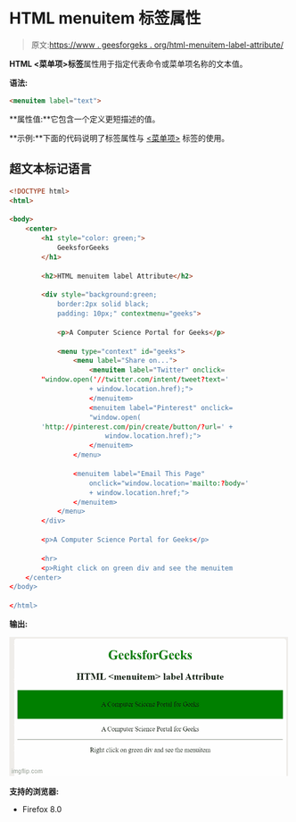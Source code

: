 # HTML menuitem 标签属性

> 原文:[https://www . geesforgeks . org/html-menuitem-label-attribute/](https://www.geeksforgeeks.org/html-menuitem-label-attribute/)

**HTML <菜单项>标签**属性用于指定代表命令或菜单项名称的文本值。

**语法:**

```html
<menuitem label="text">
```

**属性值:**它包含一个定义更短描述的值。

**示例:**下面的代码说明了标签属性与 [<菜单项>](https://www.geeksforgeeks.org/html-menuitem-tag/) 标签的使用。

## 超文本标记语言

```html
<!DOCTYPE html>
<html>

<body>
    <center>
        <h1 style="color: green;">
            GeeksforGeeks
        </h1>

        <h2>HTML menuitem label Attribute</h2>

        <div style="background:green;
            border:2px solid black;
            padding: 10px;" contextmenu="geeks">

            <p>A Computer Science Portal for Geeks</p>

            <menu type="context" id="geeks">
                <menu label="Share on...">
                    <menuitem label="Twitter" onclick=
        "window.open('//twitter.com/intent/tweet?text='
                    + window.location.href);">
                    </menuitem>
                    <menuitem label="Pinterest" onclick=
                    "window.open(
        'http://pinterest.com/pin/create/button/?url=' + 
                        window.location.href);">
                    </menuitem>
                </menu>

                <menuitem label="Email This Page" 
                    onclick="window.location='mailto:?body='
                    + window.location.href;">
                </menuitem>
            </menu>
        </div>

        <p>A Computer Science Portal for Geeks</p>

        <hr>
        <p>Right click on green div and see the menuitem
    </center>
</body>

</html>
```

**输出:**

![](img/a39ce468546b06f8f8a803f4daa601bd.png)

**支持的浏览器:**

*   Firefox 8.0